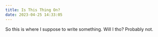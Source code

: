```yaml
---
title: Is This Thing On?
date: 2023-04-25 14:33:05
---
```

So this is where I suppose to write something. Will I tho? Probably not.